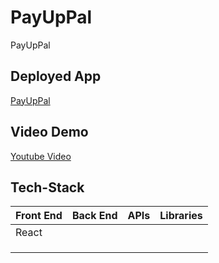 # PayUpPal

PayUpPal

## Deployed App

<a href="https://payuppal.herokuapp.com"> PayUpPal </a>

## Video Demo

<a href=''> Youtube Video </a>

## Tech-Stack

<table>
      <thead>
        <tr>
          <th>Front End</th>
          <th>Back End</th>
          <th>APIs</th>
          <th>Libraries</th>
        </tr>
      </thead>
      <tbody>
            <tr>
              <td>React</td>
              <td></td>
              <td></td>
              <td></td>
            </tr>
            <tr>
              <td></td>
              <td></td>
              <td></td>
              <td></td>
            </tr>
            <tr>
              <td></td>
              <td></td>
              <td></td>
              <td></td>
            </tr>
             <tr>
              <td></td>
              <td></td>
              <td></td>
              <td></td>
            </tr>
      </tbody>
  </table>
